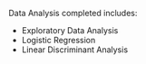 Data Analysis completed includes:

- Exploratory Data Analysis
- Logistic Regression
- Linear Discriminant Analysis
